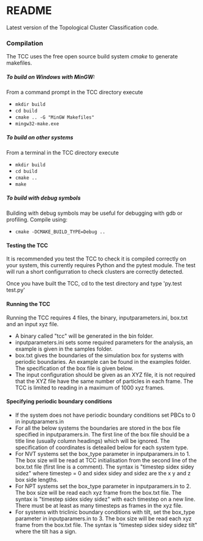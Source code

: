 # README #

Latest version of the Topological Cluster Classification code.

### Compilation ###
The TCC uses the free open source build system _cmake_ to generate makefiles.

##### To build on Windows with MinGW:

From a command prompt in the TCC directory execute
* `mkdir build`
* `cd build`
* `cmake .. -G "MinGW Makefiles"`
* `mingw32-make.exe`

##### To build on other systems

From a terminal in the TCC directory execute
* `mkdir build`
* `cd build`
* `cmake ..`
* `make`

##### To build with debug symbols

Building with debug symbols may be useful for debugging with gdb or profiling. Compile using:
* `cmake -DCMAKE_BUILD_TYPE=Debug ..`

#### Testing the TCC

It is recommended you test the TCC to check it is compiled correctly on your system, this currently requires Python and the pytest module. The test will run a short configurration to check clusters are correctly detected.

Once you have built the TCC, cd to the test directory and type
'py.test test.py'

#### Running the TCC

Running the TCC requires 4 files, the binary, inputparameters.ini, box.txt and an input xyz file.
* A binary called "tcc" will be generated in the bin folder.
* inputparameters.ini sets some required parameters for the analysis, an example is given in the samples folder.
* box.txt gives the boundaries of the simulation box for systems with periodic boundaries. An example can be found in the examples folder. The specification of the box file is given below.
* The input configuration should be given as an XYZ file, it is not required that the XYZ file have the same number of particles in each frame. The TCC is limited to reading in a maximum of 1000 xyz frames.

#### Specifying periodic boundary conditions

* If the system does not have periodic boundary conditions set PBCs to 0 in inputparamers.in
* For all the below systems the boundaries are stored in the box file specified in inputparamers.in. The first line of the box file should be a title line (usually column headings) which will be ignored. The specification of coordinates is deteailed below for each system type.
* For NVT systems set the box_type parameter in inputparamers.in to 1. The box size will be read at TCC initialisation from the second line of the box.txt file (first line is a comment). The syntax is "timestep sidex sidey sidez" where timestep = 0 and sidex sidey and sidez are the x y and z box side lengths.
* For NPT systems set the box_type parameter in inputparamers.in to 2. The box size will be read each xyz frame from the box.txt file. The syntax is "timestep sidex sidey sidez" with each timestep on a new line. There must be at least as many timesteps as frames in the xyz file.
* For systems with triclinic boundary conditions with tilt, set the box_type parameter in inputparamers.in to 3. The box size will be read each xyz frame from the box.txt file. The syntax is "timestep sidex sidey sidez tilt" where the tilt has a sign.


